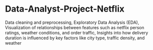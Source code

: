 # Data-Analyst-Project-Netflix
Data cleaning and preprocessing, Exploratory Data Analysis (EDA), Visualization of relationships between features such as netflix person ratings, weather conditions, and order traffic, Insights into how delivery duration is influenced by key factors like city type, traffic density, and weather
